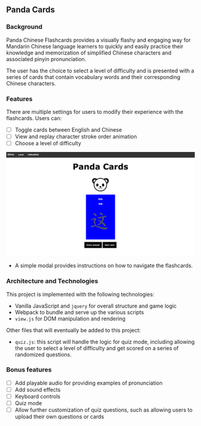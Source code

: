 ## Panda Cards

### Background

Panda Chinese Flashcards provides a visually flashy and engaging way for Mandarin Chinese language learners to quickly and easily practice their knowledge and memorization of simplified Chinese characters and associated pinyin pronunciation.

The user has the choice to select a level of difficulty and is presented with a series of cards that contain vocabulary words and their corresponding Chinese characters.

### Features

There are multiple settings for users to modify their experience with the flashcards. Users can:

- [ ] Toggle cards between English and Chinese
- [ ] View and replay character stroke order animation
- [ ] Choose a level of difficulty

![gameplay screenshot](https://raw.githubusercontent.com/eunnah/chineseflashcards/master/images/screenshot1.png)

- A simple modal provides instructions on how to navigate the flashcards.

### Architecture and Technologies

This project is implemented with the following technologies:
- Vanilla JavaScript and `jquery` for overall structure and game logic
- Webpack to bundle and serve up the various scripts
- `view.js` for DOM manipulation and rendering

Other files that will eventually be added to this project:
- `quiz.js`: this script will handle the logic for quiz mode, including allowing the user to select a level of difficulty and get scored on a series of randomized questions.

### Bonus features

- [ ] Add playable audio for providing examples of pronunciation
- [ ] Add sound effects
- [ ] Keyboard controls
- [ ] Quiz mode
- [ ] Allow further customization of quiz questions, such as allowing users to upload their own questions or cards
